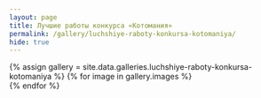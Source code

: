 ```yaml
---
layout: page
title: Лучшие работы конкурса «Котомания»
permalink: /gallery/luchshiye-raboty-konkursa-kotomaniya/
hide: true
---
```

<div class="gallery js-photoswipe-gallery -inner">
  	{% assign gallery = site.data.galleries.luchshiye-raboty-konkursa-kotomaniya %}
  		{% for image in gallery.images %}
		  	<div class="gallery__item">
		  		<a href="{{ site.baseurl }}/img/{{page.permalink}}/{{image.name}}">
		  			<img src="{{ site.baseurl }}/img/{{page.permalink}}/{{image.name}}" alt="">
		  		</a>
		  	</div>
		{% endfor %}
</div>
